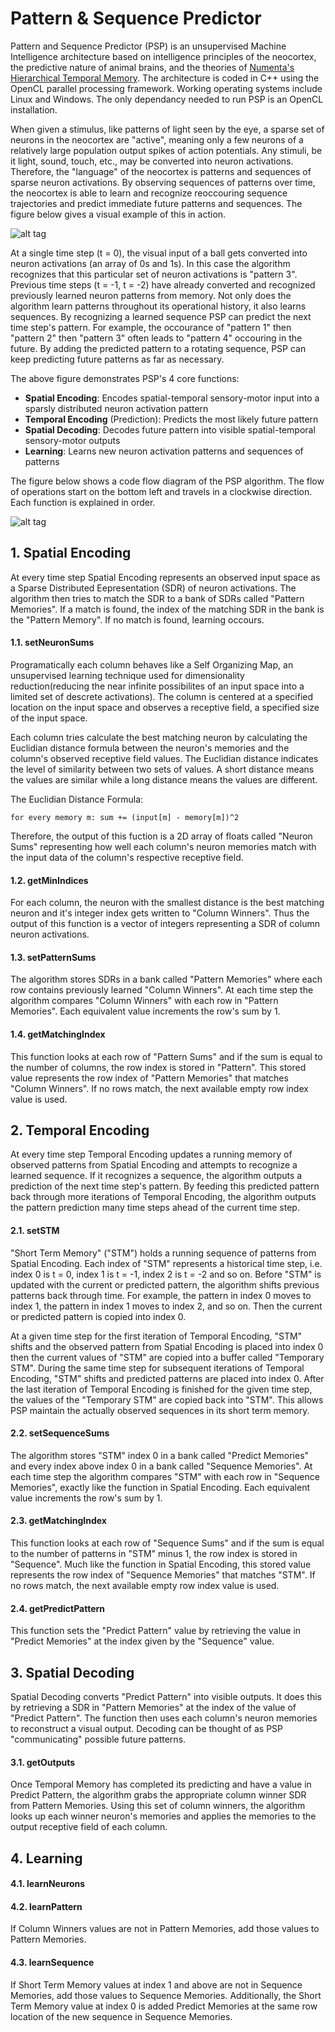 # Pattern & Sequence Predictor

Pattern and Sequence Predictor (PSP) is an unsupervised Machine Intelligence architecture based on intelligence principles of the neocortex, the predictive nature of animal brains, and the theories of [Numenta's](http://numenta.com/) [Hierarchical Temporal Memory](https://github.com/numenta/nupic.core).  The architecture is coded in C++ using the OpenCL parallel processing framework.  Working operating systems include Linux and Windows.  The only dependancy needed to run PSP is an OpenCL installation.

When given a stimulus, like patterns of light seen by the eye, a sparse set of neurons in the neocortex are "active", meaning only a few neurons of a relatively large population output spikes of action potentials.  Any stimuli, be it light, sound, touch, etc., may be converted into neuron activations.  Therefore, the "language" of the neocortex is patterns and sequences of sparse neuron activations.  By observing sequences of patterns over time, the neocortex is able to learn and recognize reoccouring sequence trajectories and predict immediate future patterns and sequences.  The figure below gives a visual example of this in action.

![alt tag](https://raw.githubusercontent.com/ddigiorg/neuroowl.github.io/master/webpages/technology/pattern-sequence-predictor/figure-1.png)

At a single time step (t = 0), the visual input of a ball gets converted into neuron activations (an array of 0s and 1s).  In this case the algorithm recognizes that this particular set of neuron activations is "pattern 3".  Previous time steps (t = -1, t = -2) have already converted and recognized previously learned neuron patterns from memory.  Not only does the algorithm learn patterns throughout its operational history, it also learns sequences.  By recognizing a learned sequence PSP can predict the next time step's pattern.  For example, the occourance of "pattern 1" then "pattern 2" then "pattern 3" often leads to "pattern 4" occouring in the future.  By adding the predicted pattern to a rotating sequence, PSP can keep predicting future patterns as far as necessary.

The above figure demonstrates PSP's 4 core functions:
- **Spatial Encoding**: Encodes spatial-temporal sensory-motor input into a sparsly distributed neuron activation pattern
- **Temporal Encoding** (Prediction): Predicts the most likely future pattern
- **Spatial Decoding**: Decodes future pattern into visible spatial-temporal sensory-motor outputs
- **Learning**: Learns new neuron activation patterns and sequences of patterns

The figure below shows a code flow diagram of the PSP algorithm.  The flow of operations start on the bottom left and travels in a clockwise direction.  Each function is explained in order.

![alt tag](https://raw.githubusercontent.com/ddigiorg/neuroowl.github.io/master/webpages/technology/pattern-sequence-predictor/map.png)

## 1. Spatial Encoding

At every time step Spatial Encoding represents an observed input space as a Sparse Distributed Eepresentation (SDR) of neuron activations.  The algorithm then tries to match the SDR to a bank of SDRs called "Pattern Memories".  If a match is found, the index of the matching SDR in the bank is the "Pattern Memory".  If no match is found, learning occours.

#### 1.1. setNeuronSums

Programatically each column behaves like a Self Organizing Map, an unsupervised learning technique used for dimensionality reduction(reducing the near infinite possibilites of an input space into a limited set of descrete activations).  The column is centered at a specified location on the input space and observes a receptive field, a specified size of the input space.  

Each column tries calculate the best matching neuron by calculating the Euclidian distance formula between the neuron's memories and the column's observed receptive field values.  The Euclidian distance indicates the level of similarity between two sets of values.  A short distance means the values are similar while a long distance means the values are different.  

The Euclidian Distance Formula:
```
for every memory m: sum += (input[m] - memory[m])^2
```

Therefore, the output of this fuction is a 2D array of floats called "Neuron Sums" representing how well each column's neuron memories match with the input data of the column's respective receptive field.

#### 1.2. getMinIndices

For each column, the neuron with the smallest distance is the best matching neuron and it's integer index gets written to "Column Winners".  Thus the output of this function is a vector of integers representing a SDR of column neuron activations.

#### 1.3. setPatternSums

The algorithm stores SDRs in a bank called "Pattern Memories" where each row contains previously learned "Column Winners".  At each time step the algorithm compares "Column Winners" with each row in "Pattern Memories".  Each equivalent value increments the row's sum by 1.

#### 1.4. getMatchingIndex

This function looks at each row of "Pattern Sums" and if the sum is equal to the number of columns, the row index is stored in "Pattern".  This stored value represents the row index of "Pattern Memories" that matches "Column Winners".  If no rows match, the next available empty row index value is used.

## 2. Temporal Encoding

At every time step Temporal Encoding updates a running memory of observed patterns from Spatial Encoding and attempts to recognize a learned sequence.  If it recognizes a sequence, the algorithm outputs a prediction of the next time step's pattern.  By feeding this predicted pattern back through more iterations of Temporal Encoding, the algorithm outputs the pattern prediction many time steps ahead of the current time step.

#### 2.1. setSTM

"Short Term Memory" ("STM") holds a running sequence of patterns from Spatial Encoding.  Each index of "STM" represents a historical time step, i.e. index 0 is t = 0, index 1 is t = -1, index 2 is t = -2 and so on.  Before "STM" is updated with the current or predicted pattern, the algorithm shifts previous patterns back through time.  For example, the pattern in index 0 moves to index 1, the pattern in index 1 moves to index 2, and so on.  Then the current or predicted pattern is copied into index 0.

At a given time step for the first iteration of Temporal Encoding, "STM" shifts and the observed pattern from Spatial Encoding is placed into index 0 then the current values of "STM" are copied into a buffer called "Temporary STM".  During the same time step for subsequent iterations of Temporal Encoding, "STM" shifts and predicted patterns are placed into index 0.  After the last iteration of Temporal Encoding is finished for the given time step, the values of the "Temporary STM" are copied back into "STM".  This allows PSP maintain the actually observed sequences in its short term memory.

#### 2.2. setSequenceSums

The algorithm stores "STM" index 0 in a bank called "Predict Memories" and every index above index 0 in a bank called "Sequence Memories".  At each time step the algorithm compares "STM" with each row in "Sequence Memories", exactly like the function in Spatial Encoding.  Each equivalent value increments the row's sum by 1.

#### 2.3. getMatchingIndex

This function looks at each row of "Sequence Sums" and if the sum is equal to the number of patterns in "STM" minus 1, the row index is stored in "Sequence".  Much like the function in Spatial Encoding, this stored value represents the row index of "Sequence Memories" that matches "STM".  If no rows match, the next available empty row index value is used.

#### 2.4. getPredictPattern

This function sets the "Predict Pattern" value by retrieving the value in "Predict Memories" at the index given by the "Sequence" value.

## 3. Spatial Decoding

Spatial Decoding converts "Predict Pattern" into visible outputs.  It does this by retrieving a SDR in "Pattern Memories" at the index of the value of "Predict Pattern".  The function then uses each column's neuron memories to reconstruct a visual output.  Decoding can be thought of as PSP "communicating" possible future patterns.

#### 3.1. getOutputs

Once Temporal Memory has completed its predicting and have a value in Predict Pattern, the algorithm grabs the appropriate column winner SDR from Pattern Memories.  Using this set of column winners, the algorithm looks up each winner neuron's memories and applies the memories to the output receptive field of each column.

## 4. Learning

#### 4.1. learnNeurons

#### 4.2. learnPattern

If Column Winners values are not in Pattern Memories, add those values to Pattern Memories.

#### 4.3. learnSequence

If Short Term Memory values at index 1 and above are not in Sequence Memories, add those values to Sequence Memories.  Additionally, the Short Term Memory value at index 0 is added Predict Memories at the same row location of the new sequence in Sequence Memories.
